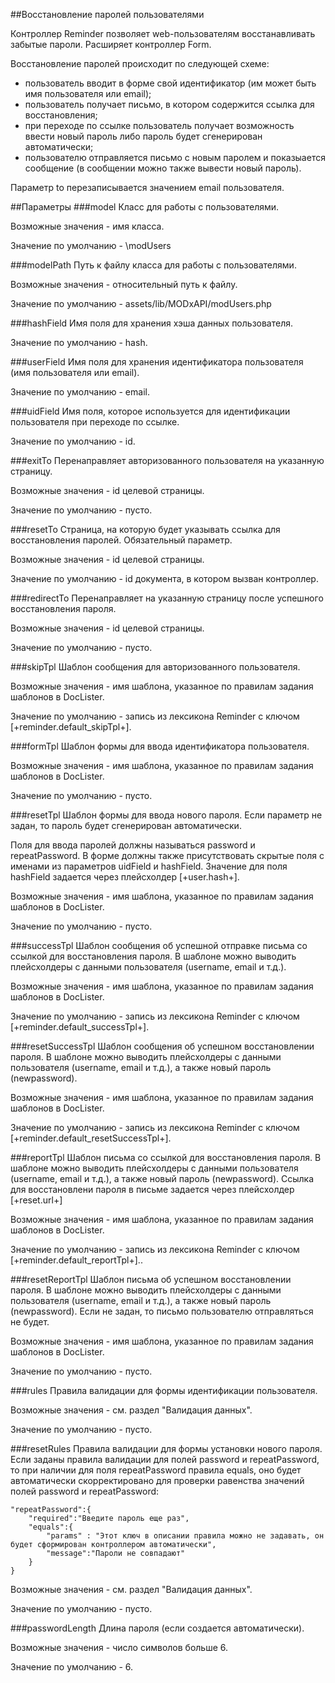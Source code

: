 ##Восстановление паролей пользователями

Контроллер Reminder позволяет web-пользователям восстанавливать забытые пароли. Расширяет контроллер Form.

Восстановление паролей происходит по следующей схеме:

- пользователь вводит в форме свой идентификатор (им может быть имя пользователя или email);
- пользователь получает письмо, в котором содержится ссылка для восстановления;
- при переходе по ссылке пользователь получает возможность ввести новый пароль либо пароль будет сгенерирован автоматически;
- пользователю отправляется письмо с новым паролем и показыается сообщение (в сообщении можно также вывести новый пароль).

Параметр to перезаписывается значением email пользователя.

##Параметры
###model
Класс для работы с пользователями.

Возможные значения - имя класса.

Значение по умолчанию - \modUsers

###modelPath
Путь к файлу класса для работы с пользователями.

Возможные значения - относительный путь к файлу.

Значение по умолчанию - assets/lib/MODxAPI/modUsers.php

###hashField
Имя поля для хранения хэша данных пользователя.

Значение по умолчанию - hash.

###userField
Имя поля для хранения идентификатора пользователя (имя пользователя или email).

Значение по умолчанию - email.

###uidField
Имя поля, которое используется для идентификации пользователя при переходе по ссылке.

Значение по умолчанию - id.

###exitTo
Перенаправляет авторизованного пользователя на указанную страницу.

Возможные значения - id целевой страницы.

Значение по умолчанию - пусто.

###resetTo
Страница, на которую будет указывать ссылка для восстановления паролей. Обязательный параметр.

Возможные значения - id целевой страницы.

Значение по умолчанию - id документа, в котором вызван контроллер.

###redirectTo
Перенаправляет на указанную страницу после успешного восстановления пароля.

Возможные значения - id целевой страницы.

Значение по умолчанию - пусто.

###skipTpl
Шаблон сообщения для авторизованного пользователя.

Возможные значения - имя шаблона, указанное по правилам задания шаблонов в DocLister.

Значение по умолчанию - запись из лексикона Reminder с ключом [+reminder.default_skipTpl+].

###formTpl
Шаблон формы для ввода идентификатора пользователя.

Возможные значения - имя шаблона, указанное по правилам задания шаблонов в DocLister.

Значение по умолчанию - пусто.

###resetTpl
Шаблон формы для ввода нового пароля. Если параметр не задан, то пароль будет сгенерирован автоматически.

Поля для ввода паролей должны называться password и repeatPassword. В форме должны также присутствовать скрытые поля с именами из параметров uidField и hashField. Значение для поля hashField задается через плейсхолдер [+user.hash+].

Возможные значения - имя шаблона, указанное по правилам задания шаблонов в DocLister.

Значение по умолчанию - пусто.

###successTpl
Шаблон сообщения об успешной отправке письма со ссылкой для восстановления пароля. В шаблоне можно выводить плейсхолдеры с данными пользователя (username, email и т.д.).

Возможные значения - имя шаблона, указанное по правилам задания шаблонов в DocLister.

Значение по умолчанию - запись из лексикона Reminder с ключом [+reminder.default_successTpl+].

###resetSuccessTpl
Шаблон сообщения об успешном восстановлении пароля. В шаблоне можно выводить плейсхолдеры с данными пользователя (username, email и т.д.), а также новый пароль (newpassword).

Возможные значения - имя шаблона, указанное по правилам задания шаблонов в DocLister.

Значение по умолчанию - запись из лексикона Reminder с ключом [+reminder.default_resetSuccessTpl+].

###reportTpl
Шаблон письма со ссылкой для восстановления пароля. В шаблоне можно выводить плейсхолдеры с данными пользователя (username, email и т.д.), а также новый пароль (newpassword). Ссылка для восстановлени пароля в письме задается через плейсхолдер [+reset.url+]

Возможные значения - имя шаблона, указанное по правилам задания шаблонов в DocLister.

Значение по умолчанию - запись из лексикона Reminder с ключом [+reminder.default_reportTpl+]..

###resetReportTpl
Шаблон письма об успешном восстановлении пароля. В шаблоне можно выводить плейсхолдеры с данными пользователя (username, email и т.д.), а также новый пароль (newpassword). Если не задан, то письмо пользователю отправляться не будет.

Возможные значения - имя шаблона, указанное по правилам задания шаблонов в DocLister.

Значение по умолчанию - пусто.

###rules
Правила валидации для формы идентификации пользователя.

Возможные значения - см. раздел "Валидация данных".

Значение по умолчанию - пусто.

###resetRules
Правила валидации для формы установки нового пароля. Если заданы правила валидации для полей password и repeatPassword, то при наличии для поля repeatPassword правила equals, оно будет автоматически скорректировано для проверки равенства значений полей password и repeatPassword:
```
"repeatPassword":{
    "required":"Введите пароль еще раз",
    "equals":{
        "params" : "Этот ключ в описании правила можно не задавать, он будет сформирован контроллером автоматически",
        "message":"Пароли не совпадают"
    }
}
```
Возможные значения - см. раздел "Валидация данных".

Значение по умолчанию - пусто.

###passwordLength
Длина пароля (если создается автоматически).

Возможные значения - число символов больше 6.

Значение по умолчанию - 6.
